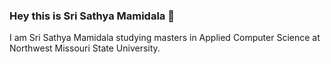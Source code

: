 ### Hey this is Sri Sathya Mamidala 👋
I am Sri Sathya Mamidala studying masters in Applied Computer Science at Northwest Missouri State University.
<!--
**srisathyamamidala/srisathyamamidala** is a ✨ _special_ ✨ repository because its `README.md` (this file) appears on your GitHub profile.

##I am currently learning
---
####Masters in Applied Computer Science
*Graduate direct project
*Mobile computing iOS
*Patterns and Frameworks

---
##About me
*I am very interested in java and my ultimate goal is to become a java developer.
*I love to travel 





- 📫 ####How to reach me
---
You can reach me through my personal email: sathya.mamidala1@gmail.com


